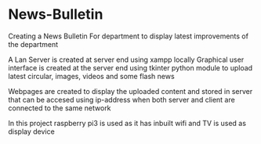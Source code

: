# News-Bulletin
Creating a News Bulletin For department to display latest improvements of the department

A Lan Server is created at server end using xampp locally 
Graphical user interface is created at the server end using tkinter python module to upload latest circular, images, videos and some flash news

Webpages are created to display the uploaded content and stored in server that can be accesed using ip-address when both server and client are connected to the same network

In this project raspberry pi3 is used as it has inbuilt wifi and TV is used as display device
